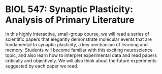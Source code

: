 # BIOL 547: Synaptic Plasticity: Analysis of Primary Literature

In this highly interactive, small-group course, we will read a series of scientific papers that elegantly demonstrate molecular events that are fundamental to synaptic plasticity, a key mechanism of learning and memory. Students will become familiar with this exciting neuroscience topic, and also learn how to interpret experimental data and read papers critically and objectively. We will also think about the future experiments suggested by each paper we read.